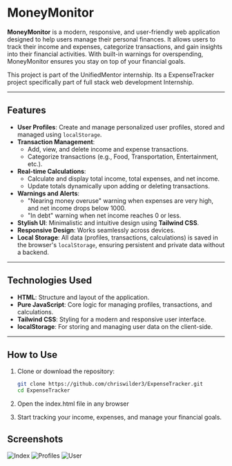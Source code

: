 # MoneyMonitor

**MoneyMonitor** is a modern, responsive, and user-friendly web application designed to help users manage their personal finances. It allows users to track their income and expenses, categorize transactions, and gain insights into their financial activities. With built-in warnings for overspending, MoneyMonitor ensures you stay on top of your financial goals.

This project is part of the UnifiedMentor internship. Its a ExpenseTracker project specifically part of full stack web development Internship.

---

## Features

- **User Profiles**: Create and manage personalized user profiles, stored and managed using `localStorage`.
- **Transaction Management**: 
  - Add, view, and delete income and expense transactions.
  - Categorize transactions (e.g., Food, Transportation, Entertainment, etc.).
- **Real-time Calculations**: 
  - Calculate and display total income, total expenses, and net income.
  - Update totals dynamically upon adding or deleting transactions.
- **Warnings and Alerts**:
  - "Nearing money overuse" warning when expenses are very high, and net income drops below 1000.
  - "In debt" warning when net income reaches 0 or less.
- **Stylish UI**: Minimalistic and intuitive design using **Tailwind CSS**.
- **Responsive Design**: Works seamlessly across devices.
- **Local Storage**: All data (profiles, transactions, calculations) is saved in the browser's `localStorage`, ensuring persistent and private data without a backend.

---

## Technologies Used

- **HTML**: Structure and layout of the application.
- **Pure JavaScript**: Core logic for managing profiles, transactions, and calculations.
- **Tailwind CSS**: Styling for a modern and responsive user interface.
- **localStorage**: For storing and managing user data on the client-side.

---

## How to Use

1. Clone or download the repository:
   ```bash
   git clone https://github.com/chriswilder3/ExpenseTracker.git
   cd ExpenseTracker

2. Open the index.html file in any browser

3. Start tracking your income, expenses, and manage your financial goals.


## Screenshots

![Index](images/index.png)
![Profiles](images/profiles.png)
![User](images/user.png)
